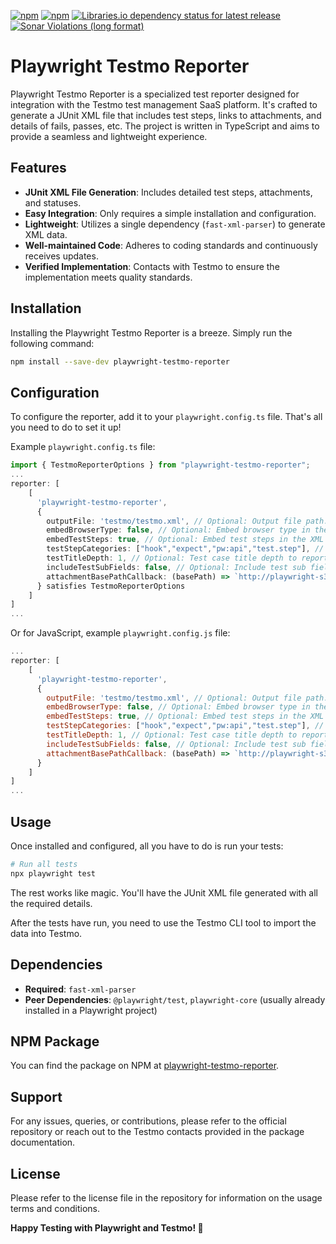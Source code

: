 [![npm](https://img.shields.io/npm/v/playwright-testmo-reporter?logo=npm)](https://www.npmjs.com/package/playwright-testmo-reporter)
[![npm](https://img.shields.io/npm/dt/playwright-testmo-reporter?logo=npm)](https://www.npmjs.com/package/playwright-testmo-reporter)
[![Libraries.io dependency status for latest release](https://img.shields.io/librariesio/release/npm/playwright-testmo-reporter?logo=npm)](https://www.npmjs.com/package/playwright-testmo-reporter)
[![Sonar Violations (long format)](https://img.shields.io/sonar/violations/jonasclaes_playwright-testmo-reporter?server=https%3A%2F%2Fsonarcloud.io&logo=sonarcloud)](https://sonarcloud.io/project/overview?id=jonasclaes_playwright-testmo-reporter)

# Playwright Testmo Reporter

Playwright Testmo Reporter is a specialized test reporter designed for integration with the Testmo test management SaaS platform. It's crafted to generate a JUnit XML file that includes test steps, links to attachments, and details of fails, passes, etc. The project is written in TypeScript and aims to provide a seamless and lightweight experience.

## Features

- **JUnit XML File Generation**: Includes detailed test steps, attachments, and statuses.
- **Easy Integration**: Only requires a simple installation and configuration.
- **Lightweight**: Utilizes a single dependency (`fast-xml-parser`) to generate XML data.
- **Well-maintained Code**: Adheres to coding standards and continuously receives updates.
- **Verified Implementation**: Contacts with Testmo to ensure the implementation meets quality standards.

## Installation

Installing the Playwright Testmo Reporter is a breeze. Simply run the following command:

```bash
npm install --save-dev playwright-testmo-reporter
```

## Configuration

To configure the reporter, add it to your `playwright.config.ts` file. That's all you need to do to set it up!

Example `playwright.config.ts` file:

```typescript
import { TestmoReporterOptions } from "playwright-testmo-reporter";
...
reporter: [
    [
      'playwright-testmo-reporter',
      {
        outputFile: 'testmo/testmo.xml', // Optional: Output file path. Defaults to 'testmo.xml'.
        embedBrowserType: false, // Optional: Embed browser type in the XML file. Defaults to false.
        embedTestSteps: true, // Optional: Embed test steps in the XML file. Defaults to true.
        testStepCategories: ["hook","expect","pw:api","test.step"], // Optional: Test step categories to include in the XML file. Defaults to ["hook","expect","pw:api","test.step"]. Possible options are "hook", "expect", "pw:api", "test.step".
        testTitleDepth: 1, // Optional: Test case title depth to report in the XML file. Defaults to 1. Increase this to 2 include suite name. Increase this even further to include the path.
        includeTestSubFields: false, // Optional: Include test sub fields in the XML file. Defaults to false.
        attachmentBasePathCallback: (basePath) => `http://playwright-s3.services.mycompany.example:9000/test/${TEST_RUN_UUID}/` + basePath.split(/[\\/]/g).join('/'), // Optional: Specify a callback which accepts and returns a string to generate a custom attachment base path. Useful for referring to an artifact storage location for example.
      } satisfies TestmoReporterOptions
    ]
]
...
```

Or for JavaScript, example `playwright.config.js` file:

```javascript
...
reporter: [
    [
      'playwright-testmo-reporter',
      {
        outputFile: 'testmo/testmo.xml', // Optional: Output file path. Defaults to 'testmo.xml'.
        embedBrowserType: false, // Optional: Embed browser type in the XML file. Defaults to false.
        embedTestSteps: true, // Optional: Embed test steps in the XML file. Defaults to true.
        testStepCategories: ["hook","expect","pw:api","test.step"], // Optional: Test step categories to include in the XML file. Defaults to ["hook","expect","pw:api","test.step"]. Possible options are "hook", "expect", "pw:api", "test.step".
        testTitleDepth: 1, // Optional: Test case title depth to report in the XML file. Defaults to 1. Increase this to 2 include suite name. Increase this even further to include the path.
        includeTestSubFields: false, // Optional: Include test sub fields in the XML file. Defaults to false.
        attachmentBasePathCallback: (basePath) => `http://playwright-s3.services.mycompany.example:9000/test/${TEST_RUN_UUID}/` + basePath.split(/[\\/]/g).join('/'), // Optional: Specify a callback which accepts and returns a string to generate a custom attachment base path. Useful for referring to an artifact storage location for example.
      }
    ]
]
...
```

## Usage

Once installed and configured, all you have to do is run your tests:

```bash
# Run all tests
npx playwright test
```

The rest works like magic. You'll have the JUnit XML file generated with all the required details.

After the tests have run, you need to use the Testmo CLI tool to import the data into Testmo.

## Dependencies

- **Required**: `fast-xml-parser`
- **Peer Dependencies**: `@playwright/test`, `playwright-core` (usually already installed in a Playwright project)

## NPM Package

You can find the package on NPM at [playwright-testmo-reporter](https://www.npmjs.com/package/playwright-testmo-reporter).

## Support

For any issues, queries, or contributions, please refer to the official repository or reach out to the Testmo contacts provided in the package documentation.

## License

Please refer to the license file in the repository for information on the usage terms and conditions.

**Happy Testing with Playwright and Testmo! 🚀**
